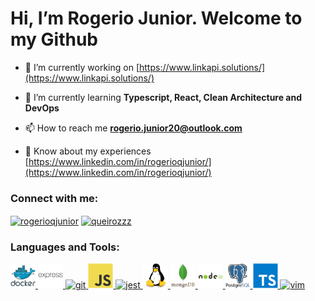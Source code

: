 # Hi, I’m Rogerio Junior. Welcome to my Github

- 🔭 I’m currently working on [https://www.linkapi.solutions/](https://www.linkapi.solutions/)

- 🌱 I’m currently learning **Typescript, React, Clean Architecture and DevOps**

- 📫 How to reach me **rogerio.junior20@outlook.com**

- 📄 Know about my experiences [https://www.linkedin.com/in/rogerioqjunior/](https://www.linkedin.com/in/rogerioqjunior/)

<h3 align="left">Connect with me:</h3>

<p align="left">
  <a href="https://www.linkedin.com/in/rogerioqjunior/" target="blank"><img align="center" src="https://cdn.jsdelivr.net/npm/simple-icons@3.0.1/icons/linkedin.svg" alt="rogerioqjunior" height="30" width="40" /></a>
  <a href="https://www.instagram.com/queeirozzz/?hl=pt-br" target="blank"><img align="center" src="https://cdn.jsdelivr.net/npm/simple-icons@3.0.1/icons/instagram.svg" alt="queirozzz" height="30" width="40" /></a>
</p>

<h3 align="left">Languages and Tools:</h3>

<p align="left"> 
  <a href="https://www.docker.com/" target="_blank"> <img src="https://raw.githubusercontent.com/devicons/devicon/master/icons/docker/docker-original-wordmark.svg" alt="docker" width="40" height="40"/> </a> 
  <a href="https://expressjs.com" target="_blank"> <img src="https://raw.githubusercontent.com/devicons/devicon/master/icons/express/express-original-wordmark.svg" alt="express" width="40" height="40"/> </a> 
  <a href="https://git-scm.com/" target="_blank"> <img src="https://www.vectorlogo.zone/logos/git-scm/git-scm-icon.svg" alt="git" width="40" height="40"/> </a>  
  <a href="https://developer.mozilla.org/en-US/docs/Web/JavaScript" target="_blank"> <img src="https://raw.githubusercontent.com/devicons/devicon/master/icons/javascript/javascript-original.svg" alt="javascript" width="40" height="40"/> </a> 
  <a href="https://jestjs.io" target="_blank"> <img src="https://www.vectorlogo.zone/logos/jestjsio/jestjsio-icon.svg" alt="jest" width="40" height="40"/> </a> 
  <a href="https://www.linux.org/" target="_blank"> <img src="https://raw.githubusercontent.com/devicons/devicon/master/icons/linux/linux-original.svg" alt="linux" width="40" height="40"/> </a> 
  <a href="https://www.mongodb.com/" target="_blank"> <img src="https://raw.githubusercontent.com/devicons/devicon/master/icons/mongodb/mongodb-original-wordmark.svg" alt="mongodb" width="40" height="40"/> </a>   
  <a href="https://nodejs.org" target="_blank"> <img src="https://raw.githubusercontent.com/devicons/devicon/master/icons/nodejs/nodejs-original-wordmark.svg" alt="nodejs" width="40" height="40"/> </a> 
  <a href="https://www.postgresql.org" target="_blank"> <img src="https://raw.githubusercontent.com/devicons/devicon/master/icons/postgresql/postgresql-original-wordmark.svg" alt="postgresql" width="40" height="40"/> </a> 
  <a href="https://www.typescriptlang.org/" target="_blank"> <img src="https://raw.githubusercontent.com/devicons/devicon/master/icons/typescript/typescript-original.svg" alt="typescript" width="40" height="40"/> </a> 
  <a href="https://www.vim.org/" target="_blank"> <img src="https://upload.wikimedia.org/wikipedia/commons/thumb/9/9f/Vimlogo.svg/1200px-Vimlogo.svg.png" alt="vim" width="40" height="40"/> </a>  
</p>

